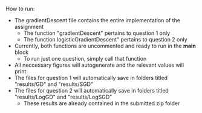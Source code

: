 How to run:
- The gradientDescent file contains the entire implementation of the assignment
	- The function "gradientDescent" pertains to question 1 only
	- The function logisticGradientDescent" pertains to question 2 only
- Currently, both functions are uncommented and ready to run in the __main__ block
	- To run just one question, simply call that function
- All neccessary figures will autogenerate and the relevant values will print
- The files for question 1 will automatically save in folders titled "results/GD" and "results/SGD"
- The files for question 2 will automatically save in folders titled "results/LogGD" and "results/LogSGD"
	- These results are already contained in the submitted zip folder
